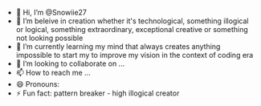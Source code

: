 - 👋 Hi, I’m @Snowiie27
- 👀 I’m beleive in creation whether it's technological, something illogical or logical, something extraordinary, exceptional creative or something not looking possible
- 🌱 I’m currently learning my mind that always creates anything impossible to start my to improve my vision in the context of coding era
- 💞️ I’m looking to collaborate on ...
- 📫 How to reach me ...
- 😄 Pronouns: 
- ⚡ Fun fact: pattern breaker - high illogical creator

<!---
Snowiie27/Snowiie27 is a ✨ special ✨ repository because its `README.md` (this file) appears on your GitHub profile.
You can click the Preview link to take a look at your changes.
--->
